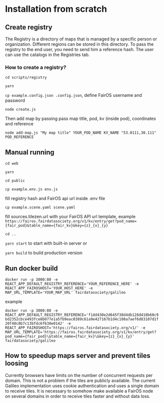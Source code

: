 # Installation from scratch

## Create registry

The Registry is a directory of maps that is managed by a specific person or organization. Different regions can be stored in this directory. To pass the registry to the end user, you need to send him a reference hash. The user can use the catalogs in the Registries tab.

### How to create a registry?

`cd scripts/registry`

`yarn`

`cp example.config.json .config.json`, define FairOS username and password

`node create.js`

Then add map by passing pass map title, pod, kv (inside pod), coordinates and reference

`node add-map.js "My map title" YOUR_POD_NAME KV_NAME "53.0111,30.111" POD_REFERENCE`

## Manual running

`cd web`

`yarn`

`cd public`

`cp example.env.js env.js`

fill registry hash and FairOS api url inside .env file

`cp example.scene.yaml scene.yaml`

fill sources.tilezen.url with your FairOS API url template, example `https://fairos.fairdatasociety.org/v1/kv/entry/get?pod_name={fair_pod}&table_name={fair_kv}&key={z}_{x}_{y}`

`cd ..`

`yarn start` to start with built-in server or

`yarn build` to build production version

## Run docker build

`docker run -p 3000:80 -e REACT_APP_DEFAULT_REGISTRY_REFERENCE='YOUR_REFERENCE_HERE' -e REACT_APP_FAIROSHOST='YOUR_HOST_HERE' -e MAP_URL_TEMPLATE='YOUR_MAP_URL' fairdatasociety/galileo`

example

`docker run -p 3000:80 -e REACT_APP_DEFAULT_REGISTRY_REFERENCE='f1dd430e2d645f38d4db128d418b60c9bd2352cbce493fce8b077e1a5fb9eac0389c61a9e427167b1d4c108a7aef6d83107d1f20f48c8b7c13bfdc6f638e0142' -e REACT_APP_FAIROSHOST='https://fairos.fairdatasociety.org/v1/' -e MAP_URL_TEMPLATE='https://fairos.fairdatasociety.org/v1/kv/entry/get?pod_name={fair_pod}\&table_name={fair_kv}\&key={z}_{x}_{y}' fairdatasociety/galileo`

## How to speedup maps server and prevent tiles loosing

Currently browsers have limits on the number of concurrent requests per domain. This is not a problem if the tiles are publicly available. The current Galileo implementation uses cookie authentication and uses a single domain to receive tiles. It is necessary to somehow make available a FairOS node on several domains in order to receive tiles faster and without data loss.

